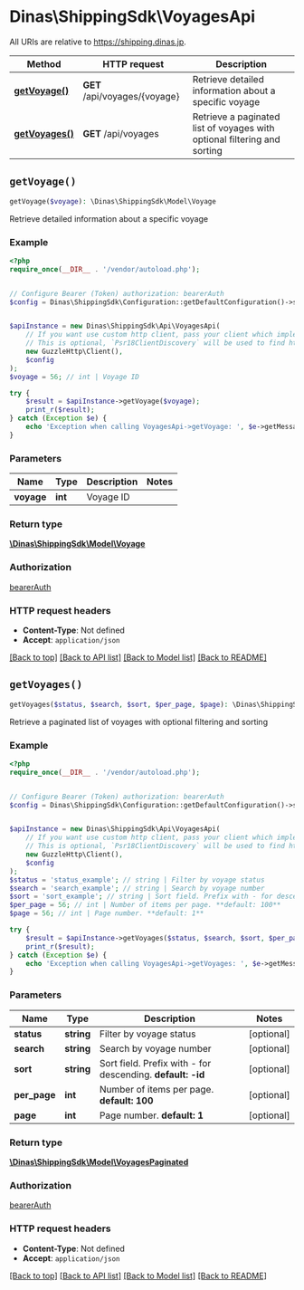 # Dinas\ShippingSdk\VoyagesApi

All URIs are relative to https://shipping.dinas.jp.

Method | HTTP request | Description
------------- | ------------- | -------------
[**getVoyage()**](VoyagesApi.md#getVoyage) | **GET** /api/voyages/{voyage} | Retrieve detailed information about a specific voyage
[**getVoyages()**](VoyagesApi.md#getVoyages) | **GET** /api/voyages | Retrieve a paginated list of voyages with optional filtering and sorting


## `getVoyage()`

```php
getVoyage($voyage): \Dinas\ShippingSdk\Model\Voyage
```

Retrieve detailed information about a specific voyage

### Example

```php
<?php
require_once(__DIR__ . '/vendor/autoload.php');


// Configure Bearer (Token) authorization: bearerAuth
$config = Dinas\ShippingSdk\Configuration::getDefaultConfiguration()->setAccessToken('YOUR_ACCESS_TOKEN');


$apiInstance = new Dinas\ShippingSdk\Api\VoyagesApi(
    // If you want use custom http client, pass your client which implements `Psr\Http\Client\ClientInterface`.
    // This is optional, `Psr18ClientDiscovery` will be used to find http client. For instance `GuzzleHttp\Client` implements that interface
    new GuzzleHttp\Client(),
    $config
);
$voyage = 56; // int | Voyage ID

try {
    $result = $apiInstance->getVoyage($voyage);
    print_r($result);
} catch (Exception $e) {
    echo 'Exception when calling VoyagesApi->getVoyage: ', $e->getMessage(), PHP_EOL;
}
```

### Parameters

Name | Type | Description  | Notes
------------- | ------------- | ------------- | -------------
 **voyage** | **int**| Voyage ID |

### Return type

[**\Dinas\ShippingSdk\Model\Voyage**](../Model/Voyage.md)

### Authorization

[bearerAuth](../../README.md#bearerAuth)

### HTTP request headers

- **Content-Type**: Not defined
- **Accept**: `application/json`

[[Back to top]](#) [[Back to API list]](../../README.md#endpoints)
[[Back to Model list]](../../README.md#models)
[[Back to README]](../../README.md)

## `getVoyages()`

```php
getVoyages($status, $search, $sort, $per_page, $page): \Dinas\ShippingSdk\Model\VoyagesPaginated
```

Retrieve a paginated list of voyages with optional filtering and sorting

### Example

```php
<?php
require_once(__DIR__ . '/vendor/autoload.php');


// Configure Bearer (Token) authorization: bearerAuth
$config = Dinas\ShippingSdk\Configuration::getDefaultConfiguration()->setAccessToken('YOUR_ACCESS_TOKEN');


$apiInstance = new Dinas\ShippingSdk\Api\VoyagesApi(
    // If you want use custom http client, pass your client which implements `Psr\Http\Client\ClientInterface`.
    // This is optional, `Psr18ClientDiscovery` will be used to find http client. For instance `GuzzleHttp\Client` implements that interface
    new GuzzleHttp\Client(),
    $config
);
$status = 'status_example'; // string | Filter by voyage status
$search = 'search_example'; // string | Search by voyage number
$sort = 'sort_example'; // string | Sort field. Prefix with - for descending. **default: -id**
$per_page = 56; // int | Number of items per page. **default: 100**
$page = 56; // int | Page number. **default: 1**

try {
    $result = $apiInstance->getVoyages($status, $search, $sort, $per_page, $page);
    print_r($result);
} catch (Exception $e) {
    echo 'Exception when calling VoyagesApi->getVoyages: ', $e->getMessage(), PHP_EOL;
}
```

### Parameters

Name | Type | Description  | Notes
------------- | ------------- | ------------- | -------------
 **status** | **string**| Filter by voyage status | [optional]
 **search** | **string**| Search by voyage number | [optional]
 **sort** | **string**| Sort field. Prefix with - for descending. **default: -id** | [optional]
 **per_page** | **int**| Number of items per page. **default: 100** | [optional]
 **page** | **int**| Page number. **default: 1** | [optional]

### Return type

[**\Dinas\ShippingSdk\Model\VoyagesPaginated**](../Model/VoyagesPaginated.md)

### Authorization

[bearerAuth](../../README.md#bearerAuth)

### HTTP request headers

- **Content-Type**: Not defined
- **Accept**: `application/json`

[[Back to top]](#) [[Back to API list]](../../README.md#endpoints)
[[Back to Model list]](../../README.md#models)
[[Back to README]](../../README.md)

